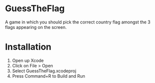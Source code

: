 # GuessTheFlag
 A game in which you should pick the correct country flag amongst the 3 flags appearing on the screen.

# Installation
 1. Open up Xcode
 2. Click on File > Open
 3. Select GuessTheFlag.xcodeproj
 4. Press Command+R to Build and Run
 
